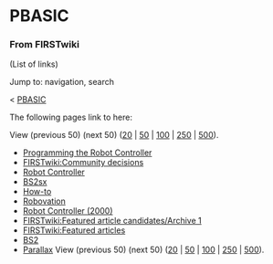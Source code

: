 # PBASIC

### From FIRSTwiki

(List of links)

Jump to: navigation, search

&lt; [PBASIC](/index.php?title=PBASIC&redirect=no "PBASIC" )  

The following pages link to here:

View (previous 50) (next 50)
([20](/index.php?title=Special:Whatlinkshere/PBASIC&limit=20&from=0
"Special:Whatlinkshere/PBASIC" ) |
[50](/index.php?title=Special:Whatlinkshere/PBASIC&limit=50&from=0
"Special:Whatlinkshere/PBASIC" ) |
[100](/index.php?title=Special:Whatlinkshere/PBASIC&limit=100&from=0
"Special:Whatlinkshere/PBASIC" ) |
[250](/index.php?title=Special:Whatlinkshere/PBASIC&limit=250&from=0
"Special:Whatlinkshere/PBASIC" ) |
[500](/index.php?title=Special:Whatlinkshere/PBASIC&limit=500&from=0
"Special:Whatlinkshere/PBASIC" )).

  * [Programming the Robot Controller](/index.php/Programming_the_Robot_Controller "Programming the Robot Controller" )
  * [FIRSTwiki:Community decisions](/index.php/FIRSTwiki:Community_decisions "FIRSTwiki:Community decisions" )
  * [Robot Controller](/index.php/Robot_Controller "Robot Controller" )
  * [BS2sx](/index.php/BS2sx "BS2sx" )
  * [How-to](/index.php/How-to "How-to" )
  * [Robovation](/index.php/Robovation "Robovation" )
  * [Robot Controller (2000)](/index.php/Robot_Controller_%282000%29 "Robot Controller \(2000\)" )
  * [FIRSTwiki:Featured article candidates/Archive 1](/index.php/FIRSTwiki:Featured_article_candidates/Archive_1 "FIRSTwiki:Featured article candidates/Archive 1" )
  * [FIRSTwiki:Featured articles](/index.php/FIRSTwiki:Featured_articles "FIRSTwiki:Featured articles" )
  * [BS2](/index.php/BS2 "BS2" )
  * [Parallax](/index.php/Parallax "Parallax" )
View (previous 50) (next 50)
([20](/index.php?title=Special:Whatlinkshere/PBASIC&limit=20&from=0
"Special:Whatlinkshere/PBASIC" ) |
[50](/index.php?title=Special:Whatlinkshere/PBASIC&limit=50&from=0
"Special:Whatlinkshere/PBASIC" ) |
[100](/index.php?title=Special:Whatlinkshere/PBASIC&limit=100&from=0
"Special:Whatlinkshere/PBASIC" ) |
[250](/index.php?title=Special:Whatlinkshere/PBASIC&limit=250&from=0
"Special:Whatlinkshere/PBASIC" ) |
[500](/index.php?title=Special:Whatlinkshere/PBASIC&limit=500&from=0
"Special:Whatlinkshere/PBASIC" )).

